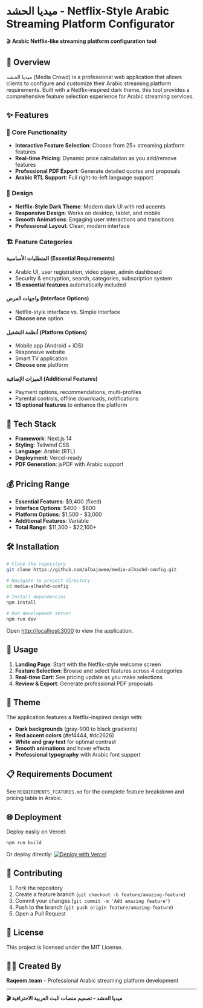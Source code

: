# ميديا الحشد - Netflix-Style Arabic Streaming Platform Configurator

🎬 **Arabic Netflix-like streaming platform configuration tool**

## 🌟 Overview

ميديا الحشد (Media Crowd) is a professional web application that allows clients to configure and customize their Arabic streaming platform requirements. Built with a Netflix-inspired dark theme, this tool provides a comprehensive feature selection experience for Arabic streaming services.

## ✨ Features

### 🎯 Core Functionality
- **Interactive Feature Selection**: Choose from 25+ streaming platform features
- **Real-time Pricing**: Dynamic price calculation as you add/remove features
- **Professional PDF Export**: Generate detailed quotes and proposals
- **Arabic RTL Support**: Full right-to-left language support

### 🎨 Design
- **Netflix-Style Dark Theme**: Modern dark UI with red accents
- **Responsive Design**: Works on desktop, tablet, and mobile
- **Smooth Animations**: Engaging user interactions and transitions
- **Professional Layout**: Clean, modern interface

### 🏗️ Feature Categories

#### المتطلبات الأساسية (Essential Requirements)
- Arabic UI, user registration, video player, admin dashboard
- Security & encryption, search, categories, subscription system
- **15 essential features** automatically included

#### واجهات العرض (Interface Options)
- Netflix-style interface vs. Simple interface
- **Choose one** option

#### أنظمة التشغيل (Platform Options)  
- Mobile app (Android + iOS)
- Responsive website
- Smart TV application
- **Choose one** platform

#### الميزات الإضافية (Additional Features)
- Payment options, recommendations, multi-profiles
- Parental controls, offline downloads, notifications
- **13 optional features** to enhance the platform

## 🚀 Tech Stack

- **Framework**: Next.js 14
- **Styling**: Tailwind CSS
- **Language**: Arabic (RTL)
- **Deployment**: Vercel-ready
- **PDF Generation**: jsPDF with Arabic support

## 💰 Pricing Range

- **Essential Features**: $9,400 (fixed)
- **Interface Options**: $400 - $800
- **Platform Options**: $1,500 - $3,000  
- **Additional Features**: Variable
- **Total Range**: $11,300 - $22,100+

## 🛠️ Installation

```bash
# Clone the repository
git clone https://github.com/albajawee/media-alhashd-config.git

# Navigate to project directory
cd media-alhashd-config

# Install dependencies
npm install

# Run development server
npm run dev
```

Open [http://localhost:3000](http://localhost:3000) to view the application.

## 📱 Usage

1. **Landing Page**: Start with the Netflix-style welcome screen
2. **Feature Selection**: Browse and select features across 4 categories
3. **Real-time Cart**: See pricing update as you make selections
4. **Review & Export**: Generate professional PDF proposals

## 🎨 Theme

The application features a Netflix-inspired design with:
- **Dark backgrounds** (gray-900 to black gradients)
- **Red accent colors** (#ef4444, #dc2626)
- **White and gray text** for optimal contrast
- **Smooth animations** and hover effects
- **Professional typography** with Arabic font support

## 📋 Requirements Document

See `REQUIREMENTS_FEATURES.md` for the complete feature breakdown and pricing table in Arabic.

## 🌐 Deployment

Deploy easily on Vercel:

```bash
npm run build
```

Or deploy directly:
[![Deploy with Vercel](https://vercel.com/button)](https://vercel.com/new/clone?repository-url=https://github.com/albajawee/media-alhashd-config)

## 🤝 Contributing

1. Fork the repository
2. Create a feature branch (`git checkout -b feature/amazing-feature`)
3. Commit your changes (`git commit -m 'Add amazing feature'`)
4. Push to the branch (`git push origin feature/amazing-feature`)
5. Open a Pull Request

## 📄 License

This project is licensed under the MIT License.

## 👨‍💻 Created By

**Raqeem.team** - Professional Arabic streaming platform development

---

**🎬 ميديا الحشد - تصميم منصات البث العربية الاحترافية**